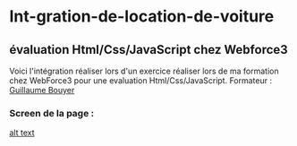 # Int-gration-de-location-de-voiture
## évaluation Html/Css/JavaScript chez Webforce3

Voici l'intégration réaliser lors d'un exercice réaliser lors de ma formation chez WebForce3 pour une evaluation Html/Css/JavaScript.
Formateur : [Guillaume Bouyer](https://www.linkedin.com/in/guillaume-bouyer-872034175/)

### Screen de la page : 

[alt text](https://raw.githubusercontent.com/B-Bioss/Integration-de-location-de-voiture/main/Evaluation%20-%20Anais%20Biossat%20JS/assets/Images/graphisme.png "Screen")
